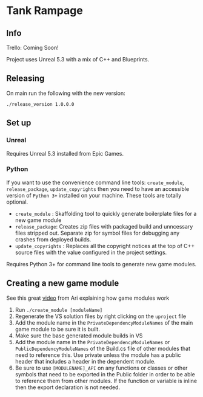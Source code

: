 # Tank Rampage

## Info

Trello: Coming Soon!

Project uses Unreal 5.3 with a mix of C++ and Blueprints.

## Releasing

On main run the following with the new version:

```
./release_version 1.0.0.0
```

## Set up

### Unreal

Requires Unreal 5.3 installed from Epic Games.

### Python

If you want to use the convenience command line tools: `create_module`, `release_package`, `update_copyrights` then you need to have an accessible version of `Python 3+` installed on your machine.  These tools are totally optional.

- `create_module` : Skaffolding tool to quickly generate boilerplate files for a new game module
- `release_package`: Creates zip files with packaged build and unncessary files stripped out.  Separate zip for symbol files for debugging any crashes from deployed builds.
- `update_copyrights` : Replaces all the copyright notices at the top of C++ source files with the value configured in the project settings.

Requires Python 3+ for command line tools to generate new game modules.

## Creating a new game module

See this great [video](https://www.youtube.com/watch?v=DqqQ_wiWYOw&t=1s) from Ari explaining how game modules work

1. Run `./create_module [moduleName]`
2. Regenerate the VS solution files by right clicking on the `uproject` file 
3. Add the module name in the `PrivateDependencyModuleNames` of the main game module to be sure it is built.
4. Make sure the base generated module builds in VS
5. Add the module name in the `PrivateDependencyModuleNames` or `PublicDependencyModuleNames` of the Build.cs file of other modules that need to reference this.  Use private unless the module has a public header that includes a header in the dependent module.
6. Be sure to use `[MODULENAME]_API` on any functions or classes or other symbols that need to be exported in the Public folder in order to be able to reference them from other modules.  If the function or variable is inline then the export declaration is not needed.
